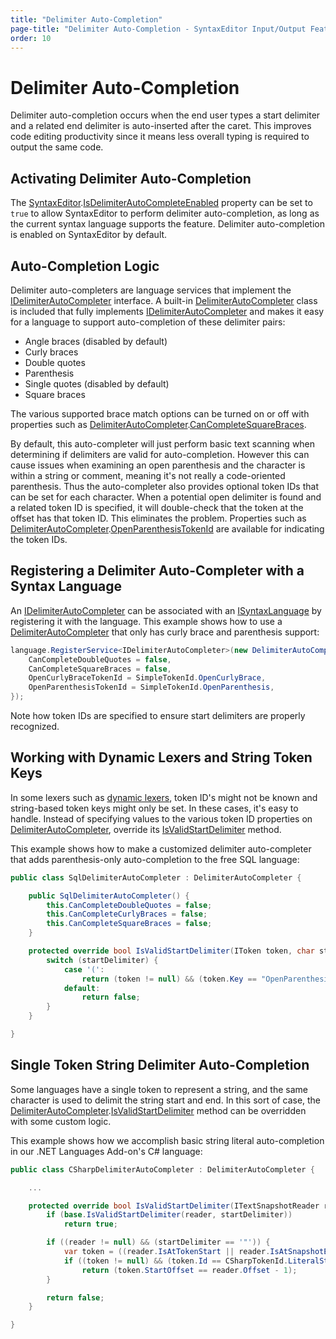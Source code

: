 ```yaml
---
title: "Delimiter Auto-Completion"
page-title: "Delimiter Auto-Completion - SyntaxEditor Input/Output Features"
order: 10
---
```

# Delimiter Auto-Completion

Delimiter auto-completion occurs when the end user types a start delimiter and a related end delimiter is auto-inserted after the caret.  This improves code editing productivity since it means less overall typing is required to output the same code.

## Activating Delimiter Auto-Completion

The [SyntaxEditor](xref:ActiproSoftware.Windows.Controls.SyntaxEditor.SyntaxEditor).[IsDelimiterAutoCompleteEnabled](xref:ActiproSoftware.Windows.Controls.SyntaxEditor.SyntaxEditor.IsDelimiterAutoCompleteEnabled) property can be set to `true` to allow SyntaxEditor to perform delimiter auto-completion, as long as the current syntax language supports the feature.  Delimiter auto-completion is enabled on SyntaxEditor by default.

## Auto-Completion Logic

Delimiter auto-completers are language services that implement the [IDelimiterAutoCompleter](xref:ActiproSoftware.Text.Analysis.IDelimiterAutoCompleter) interface.  A built-in [DelimiterAutoCompleter](xref:ActiproSoftware.Text.Analysis.Implementation.DelimiterAutoCompleter) class is included that fully implements [IDelimiterAutoCompleter](xref:ActiproSoftware.Text.Analysis.IDelimiterAutoCompleter) and makes it easy for a language to support auto-completion of these delimiter pairs:

- Angle braces (disabled by default)
- Curly braces
- Double quotes
- Parenthesis
- Single quotes (disabled by default)
- Square braces

The various supported brace match options can be turned on or off with properties such as [DelimiterAutoCompleter](xref:ActiproSoftware.Text.Analysis.Implementation.DelimiterAutoCompleter).[CanCompleteSquareBraces](xref:ActiproSoftware.Text.Analysis.Implementation.DelimiterAutoCompleter.CanCompleteSquareBraces).

By default, this auto-completer will just perform basic text scanning when determining if delimiters are valid for auto-completion.  However this can cause issues when examining an open parenthesis and the character is within a string or comment, meaning it's not really a code-oriented parenthesis.  Thus the auto-completer also provides optional token IDs that can be set for each character.  When a potential open delimiter is found and a related token ID is specified, it will double-check that the token at the offset has that token ID.  This eliminates the problem.  Properties such as [DelimiterAutoCompleter](xref:ActiproSoftware.Text.Analysis.Implementation.DelimiterAutoCompleter).[OpenParenthesisTokenId](xref:ActiproSoftware.Text.Analysis.Implementation.DelimiterAutoCompleter.OpenParenthesisTokenId) are available for indicating the token IDs.

## Registering a Delimiter Auto-Completer with a Syntax Language

An [IDelimiterAutoCompleter](xref:ActiproSoftware.Text.Analysis.IDelimiterAutoCompleter) can be associated with an [ISyntaxLanguage](xref:ActiproSoftware.Text.ISyntaxLanguage) by registering it with the language.  This example shows how to use a [DelimiterAutoCompleter](xref:ActiproSoftware.Text.Analysis.Implementation.DelimiterAutoCompleter) that only has curly brace and parenthesis support:

```csharp
language.RegisterService<IDelimiterAutoCompleter>(new DelimiterAutoCompleter() {
	CanCompleteDoubleQuotes = false,
	CanCompleteSquareBraces = false,
	OpenCurlyBraceTokenId = SimpleTokenId.OpenCurlyBrace,
	OpenParenthesisTokenId = SimpleTokenId.OpenParenthesis,
});
```

Note how token IDs are specified to ensure start delimiters are properly recognized.

## Working with Dynamic Lexers and String Token Keys

In some lexers such as [dynamic lexers](../../text-parsing/lexing/dynamic-lexers.md), token ID's might not be known and string-based token keys might only be set.  In these cases, it's easy to handle.  Instead of specifying values to the various token ID properties on [DelimiterAutoCompleter](xref:ActiproSoftware.Text.Analysis.Implementation.DelimiterAutoCompleter), override its [IsValidStartDelimiter](xref:ActiproSoftware.Text.Analysis.Implementation.DelimiterAutoCompleter.IsValidStartDelimiter*) method.

This example shows how to make a customized delimiter auto-completer that adds parenthesis-only auto-completion to the free SQL language:

```csharp
public class SqlDelimiterAutoCompleter : DelimiterAutoCompleter {

	public SqlDelimiterAutoCompleter() {
		this.CanCompleteDoubleQuotes = false;
		this.CanCompleteCurlyBraces = false;
		this.CanCompleteSquareBraces = false;
	}

	protected override bool IsValidStartDelimiter(IToken token, char startDelimiter) {
		switch (startDelimiter) {
			case '(':
				return (token != null) && (token.Key == "OpenParenthesis");
			default:
				return false;
		}
	}

}
```

## Single Token String Delimiter Auto-Completion

Some languages have a single token to represent a string, and the same character is used to delimit the string start and end.  In this sort of case, the [DelimiterAutoCompleter](xref:ActiproSoftware.Text.Analysis.Implementation.DelimiterAutoCompleter).[IsValidStartDelimiter](xref:ActiproSoftware.Text.Analysis.Implementation.DelimiterAutoCompleter.IsValidStartDelimiter*) method can be overridden with some custom logic.

This example shows how we accomplish basic string literal auto-completion in our .NET Languages Add-on's C# language:

```csharp
public class CSharpDelimiterAutoCompleter : DelimiterAutoCompleter {

	...

	protected override bool IsValidStartDelimiter(ITextSnapshotReader reader, char startDelimiter) {
		if (base.IsValidStartDelimiter(reader, startDelimiter))
			return true;

		if ((reader != null) && (startDelimiter == '"')) {
			var token = ((reader.IsAtTokenStart || reader.IsAtSnapshotEnd) ? reader.PeekTokenReverse() : reader.Token);
			if ((token != null) && (token.Id == CSharpTokenId.LiteralString))
				return (token.StartOffset == reader.Offset - 1);
		}

		return false;
	}

}
```
